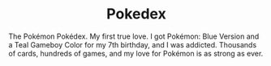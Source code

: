 # <div align="center"> Pokedex </div>
The Pokémon Pokédex. My first true love. I got Pokémon: Blue Version and a Teal Gameboy Color for my 7th birthday, and I was addicted. Thousands of cards, hundreds of games, and my love for Pokémon is as strong as ever.
